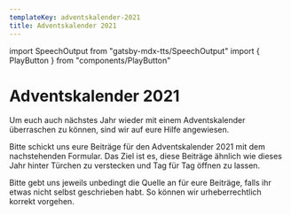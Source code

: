 ```yaml
---
templateKey: adventskalender-2021
title: Adventskalender 2021
---
```

import SpeechOutput from "gatsby-mdx-tts/SpeechOutput"
import { PlayButton } from "components/PlayButton"

<SpeechOutput id="projekt-adventskalender-2021" customPlayButton={PlayButton}>

# Adventskalender 2021

Um euch auch nächstes Jahr wieder mit einem Adventskalender überraschen zu können, sind wir auf eure Hilfe angewiesen.

Bitte schickt uns eure Beiträge für den Adventskalender 2021 mit dem nachstehenden Formular. Das Ziel ist es, diese Beiträge ähnlich wie dieses Jahr hinter Türchen zu verstecken und Tag für Tag öffnen zu lassen.

Bitte gebt uns jeweils unbedingt die Quelle an für eure Beiträge, falls ihr etwas nicht selbst geschrieben habt. So können wir urheberrechtlich korrekt vorgehen. 

</SpeechOutput>
